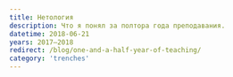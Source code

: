 ```yaml
---
title: Нетология
description: Что я понял за полтора года преподавания.
datetime: 2018-06-21
years: 2017—2018
redirect: /blog/one-and-a-half-year-of-teaching/
category: 'trenches'
---
```

